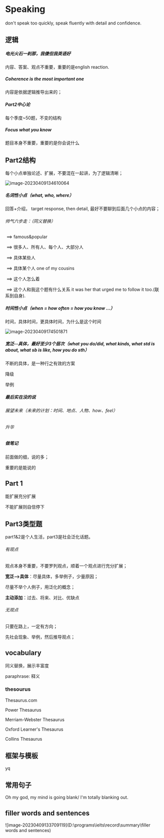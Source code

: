 # Speaking

don't speak too quickly, speak fluently with detail and confidence.

## 逻辑

##### 电光火石一刹那，我傻但我英语好

内容、答案、观点不重要，重要的是english reaction.

##### Coherence is the most important one

内容是依据逻辑推导出来的；

##### Part2中心论

每个季度~50题，不变的结构

##### Focus what you know

题目本身不重要，重要的是你会说什么

## Part2结构

每个小点单独论述、扩展，不要混在一起讲，为了逻辑清晰；

![image-20230409134610064](D:\programs\ielts\record\summary\part2)

##### 名词性小点（what, who, where）

回答+介绍， target response, then detail, 最好不要聊到后面几个小点的内容； 

###### 帅气六步走：（同义替换）

​	==> famous&popular

​		 ==> 很多人、所有人、每个人、大部分人

​			==> 具体某些人

​				==> 具体某个人 one of my cousins 

​					==> 这个人怎么着

​						==> 这个人和我这个题有什么关系  it was her that urged me to follow it too.(联系到自身).

##### 时间性小点（when = how often = how you know ...）

时间，具体时间，更具体时间，为什么是这个时间

![image-20230409174501871](D:\programs\ielts\record\summary\time)

##### 宽泛--具体，最好至少3个层次（what you do/did, what kinds, what std is about, what sb is like, how you do sth）

不断的具体，是一种行之有效的方案

降级

举例

##### 最后实在没的说

###### 展望未来（未来的计划：时间、地点、人物、how、feel）

###### 升华

##### 做笔记

前面做的细，说的多；

重要的是能说的

## Part 1

能扩展充分扩展

不能扩展则自信停下

## Part3类型题

part1&2是个人生活，part3是社会泛化话题。

###### 有观点

观点本身不重要，不要罗列观点，顺着一个观点进行充分扩展；

**宽泛-->具体**：尽量具体，多举例子，少量原因；

尽量不举个人例子，用泛化的概念；

**主动添加**：过去、将来、对比、优缺点

###### 无观点

只要在路上，一定有方向；

先社会现象、举例，然后推导观点；

## vocabulary

同义替换，展示丰富度

paraphrase: 释义

### thesourus

Thesaurus.com

Power Thesaurus

Merriam-Webster Thesaurus

Oxford Learner's Thesaurus

Collins Thesaurus 



## 框架与模板

yq

## 常用句子

Oh my god, my mind is going blank/ I'm totally blanking out.

## filler words and sentences

![image-20230409133709119](D:\programs\ielts\record\summary\filler words and sentences)